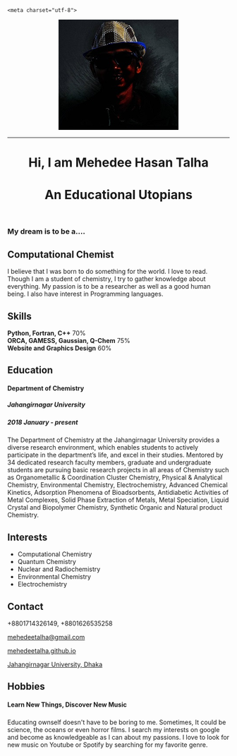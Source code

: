 <!DOCTYPE html>
<html lang="en">
<head>

	<meta charset="utf-8">


</head>
<body data-spy="scroll" data-target=".navbar-collapse">

<!-- preloader section -->
<div class="preloader">
	<div class="sk-spinner sk-spinner-wordpress">
       <span class="sk-inner-circle"></span>
     </div>
</div>

<!-- header section -->
<header>
	<div class="container">
		<div class="row">
			<div class="col-md-12 col-sm-12">
				<img src="images/profile.jpg" class="img-responsive img-circle tm-border" alt="profile picture">
				<hr>
				<h1 class="tm-title bold shadow">Hi, I am Mehedee Hasan Talha</h1>
				<h1 class="white bold shadow">An Educational Utopians</h1>
			</div>
		</div>
	</div>
</header>

<!-- about and skills section -->
<section class="container">
	<div class="row">
		<div class="col-md-6 col-sm-12">
			<div class="about">
				<h3 class="accent">My dream is to be a....</h3>
				<h2>Computational Chemist</h2>
				<p>I believe that I was born to do something for the world. I love to read. Though I am a student of chemistry, I try to gather knowledge about everything. My passion is to be a researcher as well as a good human being. I also have interest in Programming languages.</p>
				</div>
		</div>
		<div class="col-md-6 col-sm-12">
			<div class="skills">
				<h2 class="white">Skills</h2>
				<strong>Python, Fortran, C++</strong>
				<span class="pull-right">70%</span>
					<div class="progress">
						<div class="progress-bar progress-bar-primary" role="progressbar" 
                        aria-valuenow="70" aria-valuemin="0" aria-valuemax="100" style="width: 70%;"></div>
					</div>
				<strong>ORCA, GAMESS, Gaussian, Q-Chem</strong>
				<span class="pull-right">75%</span>
					<div class="progress">
						<div class="progress-bar progress-bar-primary" role="progressbar" 
                        aria-valuenow="75" aria-valuemin="0" aria-valuemax="100" style="width: 75%;"></div>
					</div>
				<strong>Website and Graphics Design</strong>
				<span class="pull-right">60%</span>
					<div class="progress">
						<div class="progress-bar progress-bar-primary" role="progressbar" 
                        aria-valuenow="60" aria-valuemin="0" aria-valuemax="100" style="width: 60%;"></div>
					</div>
			</div>
		</div>
	</div>
</section>

<!-- education and languages -->
<section class="container">
	<div class="row">
		<div class="col-md-8 col-sm-12">
			<div class="education">
				<h2 class="white">Education</h2>
					<div class="education-content">
						<h4 class="education-title accent">Department of Chemistry</h4>
							<div class="education-school">
								<h5>Jahangirnagar University</h5><span></span>
								<h5>2018 January - present</h5>
							</div>
						<p class="education-description">The Department of Chemistry at the Jahangirnagar University provides a diverse research environment, which enables students to actively participate in the department’s life, and excel in their studies. Mentored by 34 dedicated research faculty members, graduate and undergraduate students are pursuing basic research projects in all areas of Chemistry such as Organometallic & Coordination Cluster Chemistry, Physical & Analytical Chemistry, Environmental Chemistry, Electrochemistry, Advanced Chemical Kinetics, Adsorption Phenomena of Bioadsorbents, Antidiabetic Activities of Metal Complexes, Solid Phase Extraction of Metals, Metal Speciation, Liquid Crystal and Biopolymer Chemistry, Synthetic Organic and Natural product Chemistry.</p>
					</div>
			</div>
		</div>
		<div class="col-md-4 col-sm-12">
			<div class="languages">
				<h2>Interests</h2>
					<ul>
						<li>Computational Chemistry</li>
						<li>Quantum Chemistry</li>
						<li>Nuclear and Radiochemistry</li>
						<li>Environmental Chemistry</li>
						 <li>Electrochemistry</li>
					</ul>
			</div>
		</div>
	</div>
</section>

<!-- contact and experience -->
<section class="container">
	<div class="row">
		<div class="col-md-4 col-sm-12">
			<div class="contact">
				<h2>Contact</h2>
					<p><i class="fa fa-phone"></i> +8801714326149, +8801626535258</p>
            <p><i class="fa fa-envelope"></i><a target="_blank" href="https://mail.google.com/mail/?view=cm&fs=1&tf=1&to=mehedeetalha@gmail.com&body=Hello Talha,"> mehedeetalha@gmail.com</a></p>
            <p><i class="fa fa-globe"></i><a href="https://mehedeetalha.github.io/"> mehedeetalha.github.io</a></p>
	<p><i class="fa fa-map-marker"></i><a target="_blank" href="https://juniv.edu/department/chem"> Jahangirnagar University, Dhaka</a></p>
			</div>
		</div>
		<div class="col-md-8 col-sm-12">
			<div class="experience">
				<h2 class="white">Hobbies</h2>
					<div class="experience-content">
						<h4 class="experience-title accent">Learn New Things, Discover New Music</h4>
						<h5> </h5>
						<p class="education-description">Educating ownself doesn't have to be boring to me. Sometimes, It could be science, the oceans or even horror films. I search my interests on google and become as knowledgeable as I can about my passions. I love to look for new music on Youtube or Spotify by searching for my favorite genre.</p>
					</div>
			</div>
		</div>
	</div>
</section>


</body>
</html>
